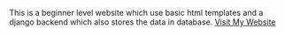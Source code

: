 This is a beginner level website which use basic html templates and a django backend which also stores the data in database.
[Visit My Website](http://127.0.0.1:8000)
